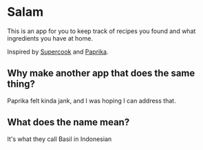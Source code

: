 # Salam

This is an app for you to keep track of recipes you found and what ingredients you have at home.

Inspired by [Supercook](https://www.supercook.com/) and [Paprika](https://www.paprikaapp.com/).

## Why make another app that does the same thing?

Paprika felt kinda jank, and I was hoping I can address that.

## What does the name mean?

It's what they call Basil in Indonesian